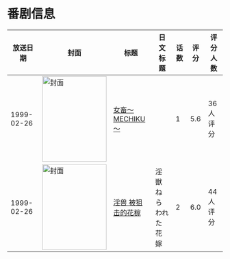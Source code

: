 # 番剧信息

|放送日期|封面|标题|日文标题|话数|评分|评分人数|
|---|---|---|---|---|---|---|
|1999-02-26|<img src="https://bangumi.tv/img/no_icon_subject.png" alt="封面" style="width:150px;height:200px;object-fit:cover;">|[女畜～MECHIKU～](https://bangumi.tv/subject/74436)||1|5.6|36人评分|
|1999-02-26|<img src="https://bangumi.tv/img/no_icon_subject.png" alt="封面" style="width:150px;height:200px;object-fit:cover;">|[淫兽 被狙击的花稼](https://bangumi.tv/subject/74489)|淫獣 ねらわれた花嫁|2|6.0|44人评分|
